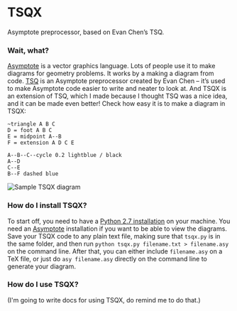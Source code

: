 # TSQX

Asymptote preprocessor, based on Evan Chen’s TSQ.

### Wait, what?

[Asymptote](https://www.artofproblemsolving.com/wiki/index.php/Asymptote_(Vector_Graphics_Language)) is a vector graphics language. Lots of people use it to make diagrams for geometry problems. It works by a making a diagram from code. [TSQ](https://github.com/vEnhance/dotfiles/blob/master/py-scripts/tsq.py) is an Asymptote preprocessor created by Evan Chen – it’s used to make Asymptote code easier to write and neater to look at. And TSQX is an extension of TSQ, which I made because I thought TSQ was a nice idea, and it can be made even better! Check how easy it is to make a diagram in TSQX:

```
~triangle A B C
D = foot A B C
E = midpoint A--B
F = extension A D C E

A--B--C--cycle 0.2 lightblue / black
A--D
C--E
B--F dashed blue
```

![Sample TSQX diagram](http://i.imgur.com/JxLfxxh.png)

### How do I install TSQX?

To start off, you need to have a [Python 2.7 installation](https://www.python.org/downloads/) on your machine. You need an [Asymptote](https://www.artofproblemsolving.com/wiki/index.php/Asymptote_(Vector_Graphics_Language)) installation if you want to be able to view the diagrams. Save your TSQX code to any plain text file, making sure that ```tsqx.py``` is in the same folder, and then run ```python tsqx.py filename.txt > filename.asy``` on the command line. After that, you can either include ```filename.asy``` on a TeX file, or just do ```asy filename.asy``` directly on the command line to generate your diagram.

### How do I use TSQX?

(I'm going to write docs for using TSQX, do remind me to do that.)

